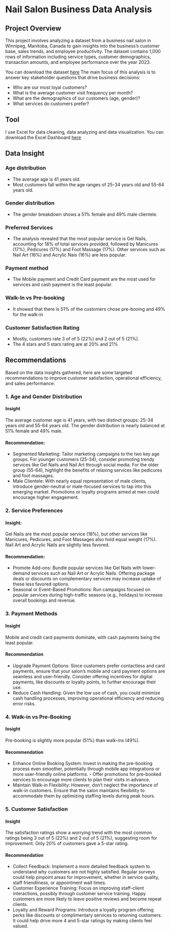 # Nail Salon Business Data Analysis
## Project Overview
This project involves analyzing a dataset from a business nail salon in Winnipeg, Manitoba, Canada to gain insights into the business’s customer base, sales trends, and employee productivity. The dataset contains 1,000 rows of information including service types, customer demographics, transaction amounts, and employee performance over the year 2023.

You can download the dataset [here](https://github.com/remy-nguyen-binh/Nail-Salon-Clients-Services-Insight-/blob/main/nail_salon_dataset.csv)
The main focus of this analysis is to answer key stakeholder questions that drive business decisions:
- Who are our most loyal customers?
- What is the average customer visit frequency per month?
- What are the demographics of our customers (age, gender)?
- What services do customers prefer?

## Tool
I use Excel for data cleaning, data analyzing and data visualization.
You can download the Excel Dashboard [here](https://github.com/remy-nguyen-binh/Nail-Salon-Clients-Services-Insight-/blob/main/Dashboard%20-%20Nail%20Salon%20Dataset%20Analysis.xlsx)

## Data Insight
### Age distribution
- The average age is 41 years old.
- Most customers fall within the age ranges of 25-34 years old and 55-64 years old.

### Gender distribution
- The gender breakdown shows a 51% female and 49% male clientele.

### Preferred Services
- The analysis revealed that the most popular service is Gel Nails, accounting for 18% of total services provided, followed by Manicures (17%), Pedicures (17%) and Foot Massage (17%). Other services such as Nail Art (16%) and Acrylic Nais (16%) are less popular.

### Payment method
- The Mobile payment and Credit Card payment are the most used for services and cash payment is the least popular.

### Walk-In vs Pre-booking
- It showed that there is 51% of the customers chose pre-booing and 49% for the walk-in

### Customer Satisfaction Rating
- Mostly, customers rate 3 of of 5 (22%) and 2 out of 5 (21%).
- The 4 stars and 5 stars rating are at 20% and 21%

## Recommendations
Based on the data insights gathered, here are some targeted recommendations to improve customer satisfaction, operational efficiency, and sales performance:

### 1. Age and Gender Distribution
#### Insight
The average customer age is 41 years, with two distinct groups: 25-34 years old and 55-64 years old. The gender distribution is nearly balanced at 51% female and 49% male.

#### Recommendation:

- Segmented Marketing: Tailor marketing campaigns to the two key age groups. For younger customers (25-34), consider promoting trendy services like Gel Nails and Nail Art through social media. For the older group (55-64), highlight the benefits of relaxing services like pedicures and foot massages.
- Male Clientele: With nearly equal representation of male clients, introduce gender-neutral or male-focused services to tap into this emerging market. Promotions or loyalty programs aimed at men could encourage higher engagement.

### 2. Service Preferences
#### Insight: 
Gel Nails are the most popular service (18%), but other services like Manicures, Pedicures, and Foot Massages also hold equal weight (17%). Nail Art and Acrylic Nails are slightly less favored.

#### Recommendation:

- Promote Add-ons: Bundle popular services like Gel Nails with lower-demand services such as Nail Art or Acrylic Nails. Offering package deals or discounts on complementary services may increase uptake of these less favored options.
- Seasonal or Event-Based Promotions: Run campaigns focused on popular services during high-traffic seasons (e.g., holidays) to increase overall bookings and revenue.

### 3. Payment Methods
#### Insight
Mobile and credit card payments dominate, with cash payments being the least popular.

#### Recommendation

- Upgrade Payment Options: Since customers prefer contactless and card payments, ensure that your salon’s mobile and card payment options are seamless and user-friendly. Consider offering incentives for digital payments, like discounts or loyalty points, to further encourage their use.
- Reduce Cash Handling: Given the low use of cash, you could minimize cash handling processes, improving operational efficiency and reducing error risks.

### 4. Walk-in vs Pre-Booking
#### Insight
Pre-booking is slightly more popular (51%) than walk-ins (49%).

#### Recommendation

- Enhance Online Booking System: Invest in making the pre-booking process even smoother, potentially through mobile app integrations or more user-friendly online platforms. - Offer promotions for pre-booked services to encourage more clients to plan their visits in advance.
- Maintain Walk-in Flexibility: However, don’t neglect the importance of walk-in customers. Ensure that the salon maintains flexibility to accommodate them by optimizing staffing levels during peak hours.

### 5. Customer Satisfaction
#### Insight
The satisfaction ratings show a worrying trend with the most common ratings being 3 out of 5 (22%) and 2 out of 5 (21%), suggesting room for improvement. Only 20% of customers gave a 5-star rating.

#### Recommendation

- Collect Feedback: Implement a more detailed feedback system to understand why customers are not highly satisfied. Regular surveys could help pinpoint areas for improvement, whether in service quality, staff friendliness, or appointment wait times.
- Customer Experience Training: Focus on improving staff-client interactions, possibly through customer service training. Happy customers are more likely to leave positive reviews and become repeat clients.
- Loyalty and Reward Programs: Introduce a loyalty program offering perks like discounts or complimentary services to returning customers. It could help drive more 4 and 5-star ratings by making clients feel valued.
